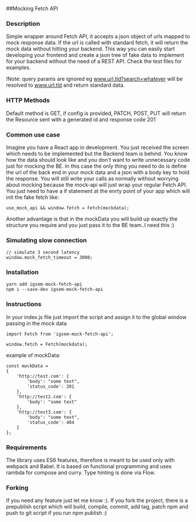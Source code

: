 ##Mocking Fetch API

### Description

Simple wrapper around Fetch API, it accepts a json object of urls mapped to mock response data. 
If the url is called with standard fetch, it will return the mock data without hitting your backend. 
This way you can easily start developing your frontend and create a json tree of fake data to implement 
for your backend without the need of a REST API. Check the test files for examples.

!Note: query params are ignored eg www.url.tld?search=whatever will be resolved to www.url.tld and return standard data.

### HTTP Methods
Default method is GET, if config is provided, PATCH, POST, PUT will return the Resource sent with a generated id and response code 201

### Common use case
Imagine you have a React app in development. You just received the screen which needs to be implemented but the Backend team is behind. You know how the data should look like and you don't want to write unnecessary code just for mocking the BE. In this case the only thing you need to do is define the url of the back end in your mock data and a json with a body key to hold the response. You will still write your calls as normally without worrying about mocking because the mock-api will just wrap your regular Fetch API. You just need to have a if statement at the enrty point of your app which will init the fake fetch like:

```
use_mock_api && window.fetch = Fetch(mockdata);
```

Another advantage is that in the mockData you will build up exactly the structure you require and you just pass it to the BE team..I need this :)

### Simulating slow connection

```
// simulate 3 second latency
window.mock_fetch_timeout = 3000;
```
### Installation
```
yarn add igsem-mock-fetch-api
npm i --save-dev igsem-mock-fetch-api
```
 
### Instructions
In your index.js file just import the script and assign it to the global window passing in the mock data
```
import Fetch from 'igsem-mock-fetch-api';

window.fetch = Fetch(mockdata);
```
example of mockData:
```
const mockData = 
{
    'http://test.com': {
        'body': "some text",
        'status_code': 201
    },   
    'http://test2.com': {
        'body': "some text"
    },
    'http://test3.com': {
        'body': "some text",
        'status_code': 404
    }
};
```

### Requirements
The library uses ES6 features, therefore is meant to be used only with webpack and Babel. 
It is based on functional programming and uses rambda for compose and curry. Type hinting is done via Flow.

### Forking
If you need any feature just let me know :). If you fork the project, there is a prepublish script which will build, compile, commit, add tag, patch npm and push to git script if you run npm publish :)
